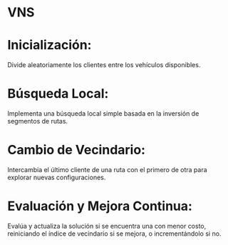 # VNS

# Inicialización: #
Divide aleatoriamente los clientes entre los vehículos disponibles.

# Búsqueda Local: #
Implementa una búsqueda local simple basada en la inversión de segmentos de rutas.

# Cambio de Vecindario: #
Intercambia el último cliente de una ruta con el primero de otra para explorar nuevas configuraciones.

# Evaluación y Mejora Continua: #
Evalúa y actualiza la solución si se encuentra una con menor costo, reiniciando el índice de vecindario si se mejora, o incrementándolo si no.